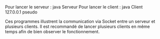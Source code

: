 Pour lancer le serveur : java Serveur
Pour lancer le client : java Client 127.0.0.1 pseudo

Ces programmes illustrent la communication via Socket entre un serveur et plusieurs clients. Il est recommandé de lancer plusieurs clients en même temps afin de bien observer le fonctionnement.
